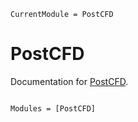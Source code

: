 ```@meta
CurrentModule = PostCFD
```

# PostCFD

Documentation for [PostCFD](https://github.com/yuiwa-TK/PostCFD.jl).

```@index
```

```@autodocs
Modules = [PostCFD]
```
